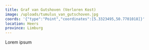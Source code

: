 ```yaml
---
title: Graf van Gutshoven (Verloren Kost)
image: /uploads/tumulus_van_gutschoven.jpg
coords: '{"type":"Point","coordinates":[5.3323495,50.7701018]}'
location: Heers
province: Limburg
---
```

Lorem ipsum